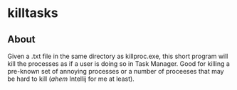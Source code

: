 # killtasks
## About
Given a .txt file in the same directory as killproc.exe, this short program will kill the processes as if a user is doing so in Task Manager. Good for killing a pre-known set of annoying processes or a number of proceeses that may be hard to kill (*ahem* Intellij for me at least).
